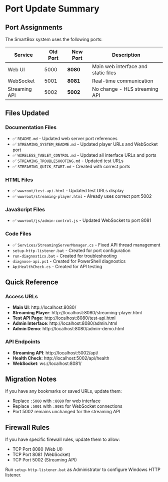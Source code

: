 # Port Update Summary

## Port Assignments

The SmartBox system uses the following ports:

| Service | Old Port | New Port | Description |
|---------|----------|----------|-------------|
| Web UI | 5000 | **8080** | Main web interface and static files |
| WebSocket | 5001 | **8081** | Real-time communication |
| Streaming API | 5002 | **5002** | No change - HLS streaming API |

## Files Updated

### Documentation Files
- ✅ `README.md` - Updated web server port references
- ✅ `STREAMING_SYSTEM_README.md` - Updated player URLs and WebSocket port
- ✅ `WIRELESS_TABLET_CONTROL.md` - Updated all interface URLs and ports
- ✅ `STREAMING_TROUBLESHOOTING.md` - Updated test URLs
- ✅ `STREAMING_QUICK_START.md` - Created with correct ports

### HTML Files  
- ✅ `wwwroot/test-api.html` - Updated test URLs display
- ✅ `wwwroot/streaming-player.html` - Already uses correct port 5002

### JavaScript Files
- ✅ `wwwroot/js/admin-control.js` - Updated WebSocket to port 8081

### Code Files
- ✅ `Services/StreamingServerManager.cs` - Fixed API thread management
- `setup-http-listener.bat` - Created for port configuration
- `run-diagnostics.bat` - Created for troubleshooting
- `diagnose-api.ps1` - Created for PowerShell diagnostics
- `ApiHealthCheck.cs` - Created for API testing

## Quick Reference

### Access URLs
- **Main UI**: http://localhost:8080/
- **Streaming Player**: http://localhost:8080/streaming-player.html  
- **Test API Page**: http://localhost:8080/test-api.html
- **Admin Interface**: http://localhost:8080/admin.html
- **Admin Demo**: http://localhost:8080/admin-demo.html

### API Endpoints
- **Streaming API**: http://localhost:5002/api/
- **Health Check**: http://localhost:5002/api/health
- **WebSocket**: ws://localhost:8081/

## Migration Notes

If you have any bookmarks or saved URLs, update them:
- Replace `:5000` with `:8080` for web interface
- Replace `:5001` with `:8081` for WebSocket connections
- Port 5002 remains unchanged for the streaming API

## Firewall Rules

If you have specific firewall rules, update them to allow:
- TCP Port 8080 (Web UI)
- TCP Port 8081 (WebSocket)
- TCP Port 5002 (Streaming API)

Run `setup-http-listener.bat` as Administrator to configure Windows HTTP listener.